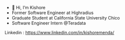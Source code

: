 - 👋 Hi, I’m Kishore
- Former Software Engineer at Highradius
- Graduate Student at California State University Chico
- Software Engineer Intern @Teradata

<!---
KishoreMenda/KishoreMenda is a ✨ special ✨ repository because its `README.md` (this file) appears on your GitHub profile.
You can click the Preview link to take a look at your changes.
--->
Linkedin : https://www.linkedin.com/in/kishoremenda/
